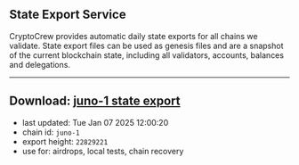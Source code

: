 ## State Export Service
CryptoCrew provides automatic daily state exports for all chains we validate. State export files can be used as genesis files and are a snapshot of the current blockchain state, including all validators, accounts, balances and delegations.

---
**Download: [juno-1 state export](https://dl-eu2.ccvalidators.com/SERVICE/juno/juno-1_export_22829221.json)**
---

- last updated: Tue Jan 07 2025 12:00:20
- chain id: `juno-1`
- export height: `22829221`
- use for: airdrops, local tests, chain recovery
